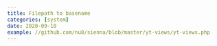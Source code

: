 ```yaml
---
title: Filepath to basename
categories: [system]
date: 2020-09-10
example: //github.com/nu8/sienna/blob/master/yt-views/yt-views.php
---
```


